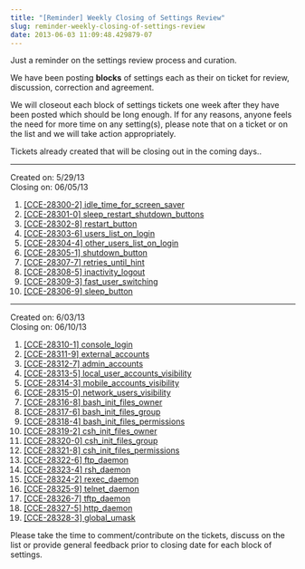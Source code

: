 ```yaml
---
title: "[Reminder] Weekly Closing of Settings Review"
slug: reminder-weekly-closing-of-settings-review
date: 2013-06-03 11:09:48.429879-07
---
```


Just a reminder on the settings review process and curation.

We have been posting **blocks** of settings each as their on ticket for review, discussion, correction and agreement.

We will closeout each block of settings tickets one week after they have been posted which should be long enough. If for any reasons, anyone feels the need for more time on any setting(s), please note that on a ticket or on the list and we will take action appropriately.

<!--more-->

Tickets already created that will be closing out in the coming days..

---

Created on: 5/29/13  
Closing on: 06/05/13

1. [\[CCE-28300-2\] idle\_time\_for\_screen\_saver](https://scap-on-apple.macosforge.org/trac/ticket/1)
2. [\[CCE-28301-0\] sleep\_restart\_shutdown\_buttons](https://scap-on-apple.macosforge.org/trac/ticket/2)
3. [\[CCE-28302-8\] restart\_button](https://scap-on-apple.macosforge.org/trac/ticket/3)
4. [\[CCE-28303-6\] users\_list\_on\_login](https://scap-on-apple.macosforge.org/trac/ticket/4)
5. [\[CCE-28304-4\] other\_users\_list\_on\_login](https://scap-on-apple.macosforge.org/trac/ticket/5)
6. [\[CCE-28305-1\] shutdown\_button](https://scap-on-apple.macosforge.org/trac/ticket/6)
7. [\[CCE-28307-7\] retries\_until\_hint](https://scap-on-apple.macosforge.org/trac/ticket/7)
8. [\[CCE-28308-5\] inactivity\_logout](https://scap-on-apple.macosforge.org/trac/ticket/8)
9. [\[CCE-28309-3\] fast\_user\_switching](https://scap-on-apple.macosforge.org/trac/ticket/9)
10. [\[CCE-28306-9\] sleep\_button](https://scap-on-apple.macosforge.org/trac/ticket/10)

---

Created on: 6/03/13  
Closing on: 06/10/13

1. [\[CCE-28310-1\] console\_login](https://scap-on-apple.macosforge.org/trac/ticket/11)
2. [\[CCE-28311-9\] external\_accounts](https://scap-on-apple.macosforge.org/trac/ticket/12)
3. [\[CCE-28312-7\] admin\_accounts](https://scap-on-apple.macosforge.org/trac/ticket/13)
4. [\[CCE-28313-5\] local\_user\_accounts\_visibility](https://scap-on-apple.macosforge.org/trac/ticket/14)
5. [\[CCE-28314-3\] mobile\_accounts\_visibility](https://scap-on-apple.macosforge.org/trac/ticket/15)
6. [\[CCE-28315-0\] network\_users\_visibility](https://scap-on-apple.macosforge.org/trac/ticket/16)
7. [\[CCE-28316-8\] bash\_init\_files\_owner](https://scap-on-apple.macosforge.org/trac/ticket/17)
8. [\[CCE-28317-6\] bash\_init\_files\_group](https://scap-on-apple.macosforge.org/trac/ticket/18)
9. [\[CCE-28318-4\] bash\_init\_files\_permissions](https://scap-on-apple.macosforge.org/trac/ticket/19)
10. [\[CCE-28319-2\] csh\_init\_files\_owner](https://scap-on-apple.macosforge.org/trac/ticket/20)
11. [\[CCE-28320-0\] csh\_init\_files\_group](https://scap-on-apple.macosforge.org/trac/ticket/21)
12. [\[CCE-28321-8\] csh\_init\_files\_permissions](https://scap-on-apple.macosforge.org/trac/ticket/22)
13. [\[CCE-28322-6\] ftp\_daemon](https://scap-on-apple.macosforge.org/trac/ticket/23)
14. [\[CCE-28323-4\] rsh\_daemon](https://scap-on-apple.macosforge.org/trac/ticket/24)
15. [\[CCE-28324-2\] rexec\_daemon](https://scap-on-apple.macosforge.org/trac/ticket/25)
16. [\[CCE-28325-9\] telnet\_daemon](https://scap-on-apple.macosforge.org/trac/ticket/26)
17. [\[CCE-28326-7\] tftp\_daemon](https://scap-on-apple.macosforge.org/trac/ticket/27)
18. [\[CCE-28327-5\] http\_daemon](https://scap-on-apple.macosforge.org/trac/ticket/28)
19. [\[CCE-28328-3\] global\_umask](https://scap-on-apple.macosforge.org/trac/ticket/29)

Please take the time to comment/contribute on the tickets, discuss on the list or provide general feedback prior to closing date for each block of settings.
